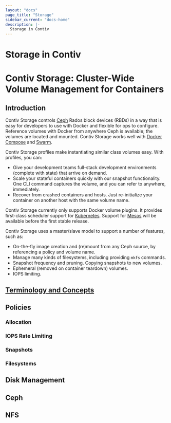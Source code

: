 ```yaml
---
layout: "docs"
page_title: "Storage"
sidebar_current: "docs-home"
description: |-
  Storage in Contiv
---
```


# Storage in Contiv
# Contiv Storage: Cluster-Wide Volume Management for Containers

## Introduction 

Contiv Storage controls [Ceph](/install/user_guides/getting_started/storage/ceph.html) Rados block devices (RBDs) in a way that 
is easy for developers to use with Docker and flexible for ops to configure.
Reference volumes with Docker from anywhere Ceph is available; the volumes are located
and mounted. Contiv Storage works well with [Docker Compose](https://github.com/docker/compose) and
[Swarm](https://github.com/docker/swarm).

Contiv Storage profiles make instantiating similar class volumes easy. With profiles, you can:

* Give your development teams full-stack development environments (complete with state) that
  arrive on demand. 
* Scale your stateful containers quickly with our snapshot functionality.
  One CLI command captures the volume, and you can refer to anywhere, immediately. 
* Recover from crashed containers and hosts. Just re-initialize your
  container on another host with the same volume name.

Contiv Storage currently only supports Docker volume plugins. It provides 
first-class scheduler support for [Kubernetes](https://github.com/kubernetes/kubernetes).
Support for [Mesos](http://mesos.apache.org/) will be available before the first stable
release.

Contiv Storage uses a master/slave model to support a number of features, such as:

* On-the-fly image creation and (re)mount from any Ceph source, by referencing
  a policy and volume name.
* Manage many kinds of filesystems, including providing `mkfs` commands.
* Snapshot frequency and pruning. Copying snapshots to new volumes.
* Ephemeral (removed on container teardown) volumes.
* IOPS limiting.

## [Terminology and Concepts](/install/user_guides/storage/concepts/index.html)

## Policies

### Allocation

### IOPS Rate Limiting

### Snapshots

### Filesystems

## Disk Management

## Ceph

## NFS
